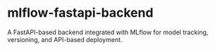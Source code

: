# mlflow-fastapi-backend
A FastAPI-based backend integrated with MLflow for model tracking, versioning, and API-based deployment.
